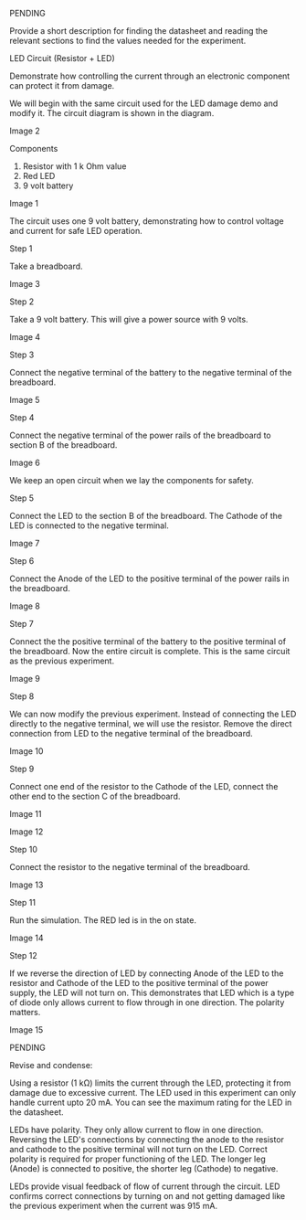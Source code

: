 PENDING

Provide a short description for finding the datasheet and reading the relevant sections to find the values needed for the experiment.

LED Circuit (Resistor + LED)

Demonstrate how controlling the current through an electronic component can protect it from damage.

We will begin with the same circuit used for the LED damage demo and modify it. The circuit diagram is shown in the diagram.

Image 2

Components

1. Resistor with 1 k Ohm value
2. Red LED
3. 9 volt battery

Image 1

The circuit uses one 9 volt battery, demonstrating how to control voltage and current for safe LED operation.

Step 1

Take a breadboard.

Image 3

Step 2

Take a 9 volt battery. This will give a power source with 9 volts.

Image 4

Step 3

Connect the negative terminal of the battery to the negative terminal of the breadboard.

Image 5

Step 4

Connect the negative terminal of the power rails of the breadboard to section B of the breadboard.

Image 6

We keep an open circuit when we lay the components for safety.

Step 5

Connect the LED to the section B of the breadboard. The Cathode of the LED is connected to the negative terminal.

Image 7

Step 6

Connect the Anode of the LED to the positive terminal of the power rails in the breadboard.

Image 8

Step 7

Connect the the positive terminal of the battery to the positive terminal of the breadboard. Now the entire circuit is complete. This is the same circuit as the previous experiment.

Image 9

Step 8

We can now modify the previous experiment. Instead of connecting the LED directly to the negative terminal, we will use the resistor. Remove the direct connection from LED to the negative terminal of the breadboard.

Image 10

Step 9

Connect one end of the resistor to the Cathode of the LED, connect the other end to the section C of the breadboard.

Image 11

Image 12

Step 10

Connect the resistor to the negative terminal of the breadboard.

Image 13

Step 11

Run the simulation. The RED led is in the on state.

Image 14

Step 12

If we reverse the direction of LED by connecting Anode of the LED to the resistor and Cathode of the LED to the positive terminal of the power supply, the LED will not turn on. This demonstrates that LED which is a type of diode only allows current to flow through in one direction. The polarity matters.

Image 15

PENDING

Revise and condense:

Using a resistor (1 kΩ) limits the current through the LED, protecting it from damage due to excessive current. The LED used in this experiment can only handle current upto 20 mA. You can see the maximum rating for the LED in the datasheet.

LEDs have polarity. They only allow current to flow in one direction. Reversing the LED's connections by connecting the anode to the resistor and cathode to the positive terminal will not turn on the LED. Correct polarity is required for proper functioning of the LED. The longer leg (Anode) is connected to positive, the shorter leg (Cathode) to negative.

LEDs provide visual feedback of flow of current through the circuit. LED confirms correct connections by turning on and not getting damaged like the previous experiment when the current was 915 mA.
